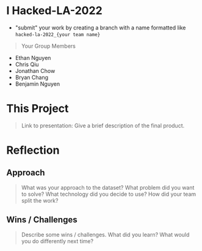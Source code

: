 # I Hacked-LA-2022
- "submit" your work by creating a branch with a name formatted like `hacked-la-2022_{your team name}`
  
> Your Group Members
- Ethan Nguyen
- Chris Qiu
- Jonathan Chow
- Bryan Chang
- Benjamin Nguyen

# This Project
> Link to presentation: 
> Give a brief description of the final product. 

# Reflection
## Approach
> What was your approach to the dataset? What problem did you want to solve? What technology did you decide to use? How did your team split the work?

## Wins / Challenges
> Describe some wins / challenges. What did you learn? What would you do differently next time?

